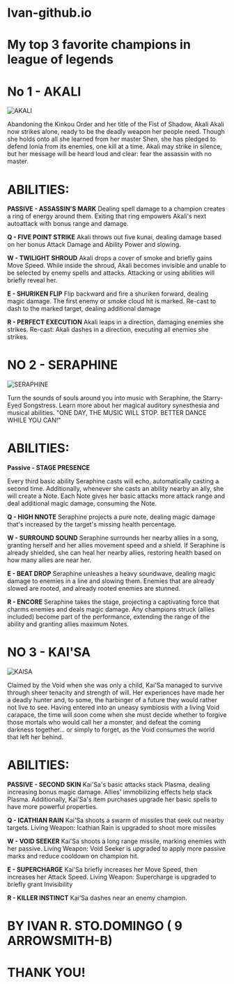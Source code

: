 # Ivan-github.io
# My top 3 favorite champions in league of legends
# No 1 - AKALI
![AKALI](https://user-images.githubusercontent.com/102655245/160816170-1a2d6631-3864-4d5b-ac7b-d1aea7f4d370.jpg)

Abandoning the Kinkou Order and her title of the Fist of Shadow, Akali Akali now strikes alone, ready to be the deadly weapon her people need. Though she holds onto all she learned from her master Shen, she has pledged to defend Ionia from its enemies, one kill at a time. Akali may strike in silence, but her message will be heard loud and clear: fear the assassin with no master. 
# ABILITIES:

**PASSIVE - ASSASSIN'S MARK**
Dealing spell damage to a champion creates a ring of energy around them. Exiting that ring empowers Akali's next autoattack with bonus range and damage.

**Q - FIVE POINT STRIKE**
Akali throws out five kunai, dealing damage based on her bonus Attack Damage and Ability Power and slowing.

**W - TWILIGHT SHROUD**
Akali drops a cover of smoke and briefly gains Move Speed. While inside the shroud, Akali becomes invisible and unable to be selected by enemy spells and attacks. Attacking or using abilities will briefly reveal her.

**E - SHURIKEN FLIP**
Flip backward and fire a shuriken forward, dealing magic damage. The first enemy or smoke cloud hit is marked. Re-cast to dash to the marked target, dealing additional damage

**R - PERFECT EXECUTION**
Akali leaps in a direction, damaging enemies she strikes. Re-cast: Akali dashes in a direction, executing all enemies she strikes.

# NO 2 - SERAPHINE 

![SERAPHINE](https://user-images.githubusercontent.com/102655245/160816416-f1d47cde-5afc-4348-9771-781f4fe82442.jpg)

Turn the sounds of souls around you into music with Seraphine, the Starry-Eyed Songstress. Learn more about her magical auditory synesthesia and musical abilities.
"ONE DAY, THE MUSIC WILL STOP. BETTER DANCE WHILE YOU CAN!"

# ABILITIES:

**Passive - STAGE PRESENCE**

Every third basic ability Seraphine casts will echo, automatically casting a second time. Additionally, whenever she casts an ability nearby an ally, she will create a Note. Each Note gives her basic attacks more attack range and deal additional magic damage, consuming the Note.

**Q - HIGH NNOTE**
Seraphine projects a pure note, dealing magic damage that's increased by the target's missing health percentage.

**W - SURROUND SOUND**
Seraphine surrounds her nearby allies in a song, granting herself and her allies movement speed and a shield. If Seraphine is already shielded, she can heal her nearby allies, restoring health based on how many allies are near her.

**E - BEAT DROP**
Seraphine unleashes a heavy soundwave, dealing magic damage to enemies in a line and slowing them. Enemies that are already slowed are rooted, and already rooted enemies are stunned.

**R - ENCORE**
Seraphine takes the stage, projecting a captivating force that charms enemies and deals magic damage. Any champions struck (allies included) become part of the performance, extending the range of the ability and granting allies maximum Notes.

# NO 3 - KAI'SA

![KAISA](https://user-images.githubusercontent.com/102655245/160821044-b83a74ab-7fe4-4617-a24b-ce55ab8dc995.jpg)

Claimed by the Void when she was only a child, Kai'Sa managed to survive through sheer tenacity and strength of will. Her experiences have made her a deadly hunter and, to some, the harbinger of a future they would rather not live to see. Having entered into an uneasy symbiosis with a living Void carapace, the time will soon come when she must decide whether to forgive those mortals who would call her a monster, and defeat the coming darkness together… or simply to forget, as the Void consumes the world that left her behind.

# ABILITIES:

**PASSIVE - SECOND SKIN**
Kai'Sa's basic attacks stack Plasma, dealing increasing bonus magic damage. Allies' immobilizing effects help stack Plasma. Additionally, Kai'Sa's item purchases upgrade her basic spells to have more powerful properties.

**Q - ICATHIAN RAIN**
Kai'Sa shoots a swarm of missiles that seek out nearby targets. Living Weapon: Icathian Rain is upgraded to shoot more missiles

**W - VOID SEEKER**
Kai'Sa shoots a long range missile, marking enemies with her passive. Living Weapon: Void Seeker is upgraded to apply more passive marks and reduce cooldown on champion hit.

**E - SUPERCHARGE**
Kai'Sa briefly increases her Move Speed, then increases her Attack Speed. Living Weapon: Supercharge is upgraded to briefly grant Invisibility

**R - KILLER INSTINCT**
Kai'Sa dashes near an enemy champion.



# BY IVAN R. STO.DOMINGO ( 9 ARROWSMITH-B)
# THANK YOU!
